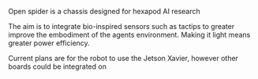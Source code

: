 Open spider is a chassis designed for hexapod AI research

The aim is to integrate bio-inspired sensors such as tactips to greater improve the embodiment of the agents environment. Making it light means greater power efficiency.

Current plans are for the robot to use the Jetson Xavier, however other boards could be integrated on
